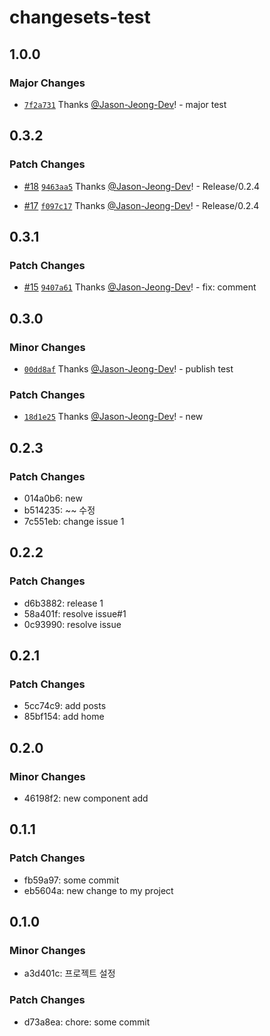 # changesets-test

## 1.0.0

### Major Changes

- [`7f2a731`](https://github.com/Jason-Jeong-Dev/changesets-test/commit/7f2a73145557816256e60573f6c32af3b8f20b6d) Thanks [@Jason-Jeong-Dev](https://github.com/Jason-Jeong-Dev)! - major test

## 0.3.2

### Patch Changes

- [#18](https://github.com/Jason-Jeong-Dev/changesets-test/pull/18) [`9463aa5`](https://github.com/Jason-Jeong-Dev/changesets-test/commit/9463aa523e638335fc957f4018d3a709aeb524bb) Thanks [@Jason-Jeong-Dev](https://github.com/Jason-Jeong-Dev)! - Release/0.2.4

- [#17](https://github.com/Jason-Jeong-Dev/changesets-test/pull/17) [`f097c17`](https://github.com/Jason-Jeong-Dev/changesets-test/commit/f097c175f5911f688d4ef63494ef2651db8f37cd) Thanks [@Jason-Jeong-Dev](https://github.com/Jason-Jeong-Dev)! - Release/0.2.4

## 0.3.1

### Patch Changes

- [#15](https://github.com/Jason-Jeong-Dev/changesets-test/pull/15) [`9407a61`](https://github.com/Jason-Jeong-Dev/changesets-test/commit/9407a61521f62728c013d160f04a26a518ed74a2) Thanks [@Jason-Jeong-Dev](https://github.com/Jason-Jeong-Dev)! - fix: comment

## 0.3.0

### Minor Changes

- [`00dd8af`](https://github.com/Jason-Jeong-Dev/changesets-test/commit/00dd8af03d11cd00308e34b3af7062e2fc4ab061) Thanks [@Jason-Jeong-Dev](https://github.com/Jason-Jeong-Dev)! - publish test

### Patch Changes

- [`18d1e25`](https://github.com/Jason-Jeong-Dev/changesets-test/commit/18d1e2568fdd62543a291e2c05f3f1883ce2a023) Thanks [@Jason-Jeong-Dev](https://github.com/Jason-Jeong-Dev)! - new

## 0.2.3

### Patch Changes

- 014a0b6: new
- b514235: ~~ 수정
- 7c551eb: change issue 1

## 0.2.2

### Patch Changes

- d6b3882: release 1
- 58a401f: resolve issue#1
- 0c93990: resolve issue

## 0.2.1

### Patch Changes

- 5cc74c9: add posts
- 85bf154: add home

## 0.2.0

### Minor Changes

- 46198f2: new component add

## 0.1.1

### Patch Changes

- fb59a97: some commit
- eb5604a: new change to my project

## 0.1.0

### Minor Changes

- a3d401c: 프로젝트 설정

### Patch Changes

- d73a8ea: chore: some commit
